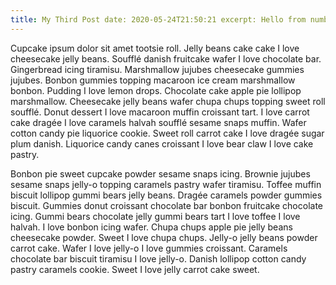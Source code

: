 ```yaml
---
title: My Third Post date: 2020-05-24T21:50:21 excerpt: Hello from number 3!
---
```


Cupcake ipsum dolor sit amet tootsie roll. Jelly beans cake cake I love cheesecake jelly beans. Soufflé danish fruitcake
wafer I love chocolate bar. Gingerbread icing tiramisu. Marshmallow jujubes cheesecake gummies jujubes. Bonbon gummies
topping macaroon ice cream marshmallow bonbon. Pudding I love lemon drops. Chocolate cake apple pie lollipop
marshmallow. Cheesecake jelly beans wafer chupa chups topping sweet roll soufflé. Donut dessert I love macaroon muffin
croissant tart. I love carrot cake dragée I love caramels halvah soufflé sesame snaps muffin. Wafer cotton candy pie
liquorice cookie. Sweet roll carrot cake I love dragée sugar plum danish. Liquorice candy canes croissant I love bear
claw I love cake pastry.

Bonbon pie sweet cupcake powder sesame snaps icing. Brownie jujubes sesame snaps jelly-o topping caramels pastry wafer
tiramisu. Toffee muffin biscuit lollipop gummi bears jelly beans. Dragée caramels powder gummies biscuit. Gummies donut
croissant chocolate bar bonbon fruitcake chocolate icing. Gummi bears chocolate jelly gummi bears tart I love toffee I
love halvah. I love bonbon icing wafer. Chupa chups apple pie jelly beans cheesecake powder. Sweet I love chupa chups.
Jelly-o jelly beans powder carrot cake. Wafer I love jelly-o I love gummies croissant. Caramels chocolate bar biscuit
tiramisu I love jelly-o. Danish lollipop cotton candy pastry caramels cookie. Sweet I love jelly carrot cake sweet.
